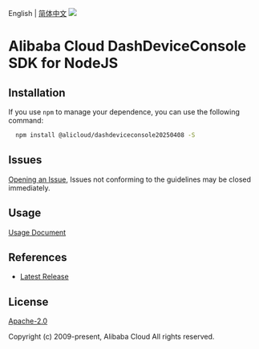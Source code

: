 English | [简体中文](README-CN.md)
![](https://aliyunsdk-pages.alicdn.com/icons/AlibabaCloud.svg)

# Alibaba Cloud DashDeviceConsole SDK for NodeJS

## Installation
If you use `npm` to manage your dependence, you can use the following command:

```sh
  npm install @alicloud/dashdeviceconsole20250408 -S
```

## Issues
[Opening an Issue](https://github.com/aliyun/alibabacloud-typescript-sdk/issues/new), Issues not conforming to the guidelines may be closed immediately.

## Usage
[Usage Document](https://github.com/aliyun/alibabacloud-typescript-sdk/blob/master/docs/Usage-EN.md#quick-examples)

## References
* [Latest Release](https://github.com/aliyun/alibabacloud-typescript-sdk/)

## License
[Apache-2.0](http://www.apache.org/licenses/LICENSE-2.0)

Copyright (c) 2009-present, Alibaba Cloud All rights reserved.
